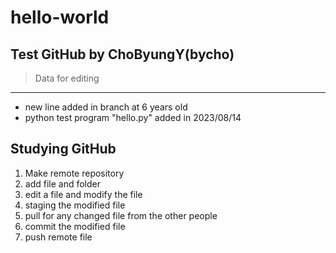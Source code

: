 # hello-world
## Test GitHub by ChoByungY(bycho)

> Data for editing
------------------------------
* new line added in branch at 6 years old
* python test program "hello.py" added in 2023/08/14
 
## Studying GitHub

1. Make remote repository
2. add file and folder
3. edit a file and modify the file
4. staging the modified file
5. pull for any changed file from the other people
6. commit the modified file
7. push remote file
